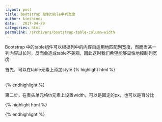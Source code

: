 ```yaml
---
layout: post
title: bootstrap 控制table中列宽度
author: kinshines
date:   2017-04-29
categories: html
permalink: /archivers/bootstrap-table-column-width
---
```


<p class="lead">Bootstrap 中的table组件可以根据列中的内容自适用地匹配列宽度，然而当某一列内容过长时，反而会造成table不美观，因此这时我们希望能够显性地控制列宽度</p>

首先，可以在table元素上添加style
{% highlight html %}
 <table style="word-break:break-all; word-wrap:break-word;">
 </table>
{% endhighlight %}

第二步，在表头单元格th元素上设置width，可以是固定的px，也可以是百分比

{% highlight html %}
<tr>
<th style="width:100px"></th>
<th style="width:20%"></th>
</tr>
{% endhighlight %}